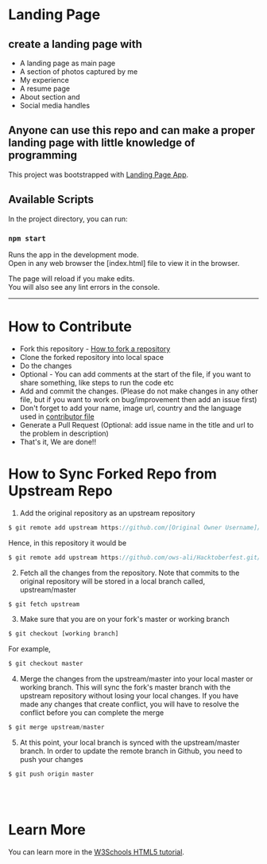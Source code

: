 # Landing Page
## create a landing page with
- A landing page as main page
- A section of photos captured by me
- My experience
- A resume page
- About section and
- Social media handles

## Anyone can use this repo and can make a proper landing page with little knowledge of programming
This project was bootstrapped with [Landing Page App](https://github.com/PriyanshTri/Landing-page.git).
## Available Scripts
In the project directory, you can run:
###

### `npm start`

Runs the app in the development mode.<br>
Open in any web browser the [index.html] file to view it in the browser.

The page will reload if you make edits.<br>
You will also see any lint errors in the console.

***
# How to Contribute

- Fork this repository - [How to fork a repository](https://services.github.com/on-demand/intro-to-github/create-pull-request)
- Clone the forked repository into local space
- Do the changes
- Optional - You can add comments at the start of the file, if you want to share something, like steps to run the code etc
- Add and commit the changes. (Please do not make changes in any other file, but if you want to work on bug/improvement then add an issue first)
- Don't forget to add your name, image url, country and the language used in [contributor file](https://github.com/PriyanshTri/Landing-page/blob/main/contributor.md)
- Generate a Pull Request (Optional: add issue name in the title and url to the problem in description)
- That's it, We are done!!


# How to Sync Forked Repo from Upstream Repo


1. Add the original repository as an upstream repository
```javascript
$ git remote add upstream https://github.com/[Original Owner Username]/[Original Repository].git
```
Hence, in this repository it would be
```javascript
$ git remote add upstream https://github.com/ows-ali/Hacktoberfest.git/
```

2. Fetch all the changes from the repository. Note that commits to the original repository will be stored in a local branch called, upstream/master
```javascript
$ git fetch upstream
```

3. Make sure that you are on your fork's master or working branch
```javascript
$ git checkout [working branch]
```
For example,
```javascript
$ git checkout master
```

4. Merge the changes from the upstream/master into  your local master or working branch. This will sync the fork's master branch with the upstream repository without losing your local changes. If you have made any changes that create conflict, you will have to resolve the conflict before you can complete the merge
```javascript
$ git merge upstream/master
```

5. At this point, your local branch is synced with the upstream/master branch. In order to update the remote branch in Github, you need to push your changes
```javascript
$ git push origin master
```
<br><br>
# Learn More

You can learn more in the [W3Schools HTML5 tutorial](https://www.w3schools.com/html/).


